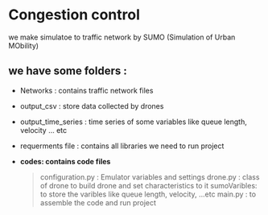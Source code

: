 # Congestion control
we make simulatoe to traffic network by SUMO (Simulation of Urban MObility)

## we have some folders : 
* Networks : contains traffic network files 
* output_csv : store data collected by drones 
* output_time_series : time series of some variables like queue length, velocity ... etc
* requerments file : contains all libraries we need to run project
* **codes: contains code files** 

    > configuration.py : Emulator variables and settings
    > drone.py : class of drone to build drone and set characteristics to it
    > sumoVaribles: to store the varibles like queue length, velocity, ...etc
    > main.py : to assemble the code and run project



